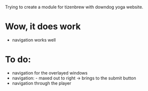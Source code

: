 Trying to create a module for tizenbrew with downdog yoga website.

# Wow, it does work
- navigation works well
 # To do:
  - navigation for the overlayed windows
  - navigation: - maxed out to right -> brings to the submit button
  - navigation through the player
